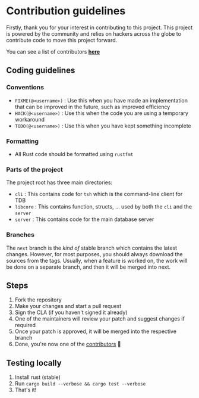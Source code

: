 # Contribution guidelines

Firstly, thank you for your interest in contributing to this project. This project is powered by the community 
and relies on hackers across the globe to contribute code to move this project forward.

You can see a list of contributors **[here](./CONTRIBUTORS.md)**

## Coding guidelines

### Conventions

* `FIXME(@<username>)` : Use this when you have made an implementation that can be improved in the future, such as improved efficiency
* `HACK(@<username>)` : Use this when the code you are using a temporary workaround
* `TODO(@<username>)` : Use this when you have kept something incomplete

### Formatting

* All Rust code should be formatted using `rustfmt`

### Parts of the project

The project root has three main directories:

* `cli` : This contains code for `tsh` which is the command-line client for TDB
* `libcore` : This contains function, structs, ... used by both the `cli` and the `server`
* `server` : This contains code for the main database server

### Branches
The `next` branch is the _kind of_ stable branch which contains the latest changes. However, for most purposes, you should always download the sources from the tags. Usually, when a feature is worked on, the work will be done on a separate branch, and then it will be merged into next.

## Steps

1. Fork the repository
2. Make your changes and start a pull request
3. Sign the CLA (if you haven't signed it already)
4. One of the maintainers will review your patch and suggest changes if required
5. Once your patch is approved, it will be merged into the respective branch
6. Done, you're now one of the [contributors](./CONTRIBUTORS.md) 🎉

## Testing locally

1. Install rust (stable)
2. Run `cargo build --verbose && cargo test --verbose`
3. That's it!

